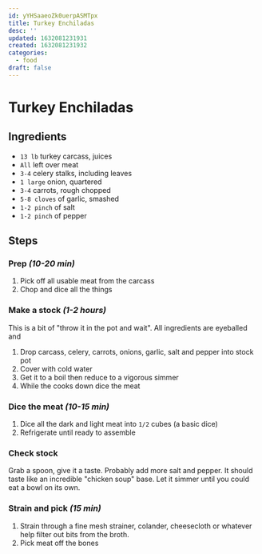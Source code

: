 ```yaml
---
id: yYHSaaeoZk0uerpASMTpx
title: Turkey Enchiladas
desc: ''
updated: 1632081231931
created: 1632081231932
categories:
  - food
draft: false
---
```


# Turkey Enchiladas

## Ingredients

- `13 lb` turkey carcass, juices
- `All` left over meat
- `3-4` celery stalks, including leaves
- `1 large` onion, quartered
- `3-4` carrots, rough chopped
- `5-8 cloves` of garlic, smashed
- `1-2 pinch` of salt
- `1-2 pinch` of pepper

## Steps

### Prep _(10-20 min)_

1. Pick off all usable meat from the carcass
1. Chop and dice all the things

### Make a stock _(1-2 hours)_

This is a bit of "throw it in the pot and wait". All ingredients are eyeballed and

1. Drop carcass, celery, carrots, onions, garlic, salt and pepper into stock pot
1. Cover with cold water
1. Get it to a boil then reduce to a vigorous simmer
1. While the cooks down dice the meat

### Dice the meat _(10-15 min)_

1. Dice all the dark and light meat into `1/2` cubes (a basic dice)
1. Refrigerate until ready to assemble

### Check stock

Grab a spoon, give it a taste. Probably add more salt and pepper. It should taste like an incredible "chicken soup" base. Let it simmer until you could eat a bowl on its own.

### Strain and pick _(15 min)_

1. Strain through a fine mesh strainer, colander, cheesecloth or whatever help filter out bits from the broth.
1. Pick meat off the bones
